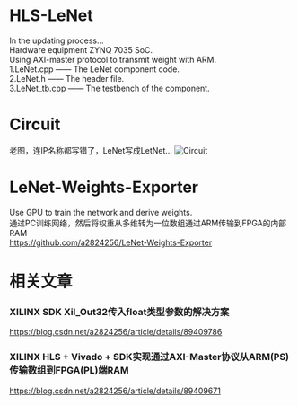 # HLS-LeNet
In the updating process...<br>
Hardware equipment ZYNQ 7035 SoC.<br>
Using AXI-master protocol to transmit weight with ARM.<br>
1.LeNet.cpp     —— The LeNet component code.<br>
2.LeNet.h       —— The header file.<br>
3.LeNet_tb.cpp  —— The testbench of the component.<br>

# Circuit
老图，连IP名称都写错了，LeNet写成LetNet...
![Circuit](https://github.com/a2824256/HLS-LeNet/blob/master/circuit.png)

# LeNet-Weights-Exporter
Use GPU to train the network and derive weights.<br>
通过PC训练网络，然后将权重从多维转为一位数组通过ARM传输到FPGA的内部RAM<br>
https://github.com/a2824256/LeNet-Weights-Exporter

# 相关文章
### XILINX SDK Xil_Out32传入float类型参数的解决方案
https://blog.csdn.net/a2824256/article/details/89409786

### XILINX HLS + Vivado + SDK实现通过AXI-Master协议从ARM(PS)传输数组到FPGA(PL)端RAM
https://blog.csdn.net/a2824256/article/details/89409671
